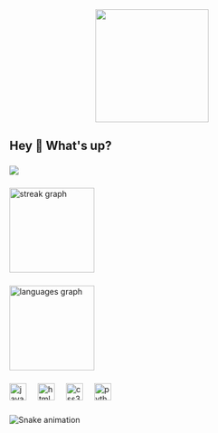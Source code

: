<div align="center">
  <img height="200" src="https://raw.githubusercontent.com/jiovuos/GIFs/refs/heads/main/8d690b5fca55ce4dfb5fee4412bb92b1.jpg"  />
</div>

###

<h2 align="left">Hey 👋 What's up?</h2>

###

<div align="left">
  <img src="https://visitor-badge.laobi.icu/badge?page_id=jiovuos.jiovuos&"  />
</div>

###

<div align="left">
  <img src="https://streak-stats.demolab.com?user=jiovuos&locale=en&mode=daily&theme=dark&hide_border=true&border_radius=5" height="150" alt="streak graph"  />
</div>

###

<div align="left">
  <img src="https://github-readme-stats.vercel.app/api/top-langs?username=jiovuos&locale=en&hide_title=false&layout=compact&card_width=320&langs_count=5&theme=dark&hide_border=true" height="150" alt="languages graph"  />
</div>

###

<div align="left">
  <img src="https://cdn.jsdelivr.net/gh/devicons/devicon/icons/javascript/javascript-original.svg" height="30" alt="javascript logo"  />
  <img width="12" />
  <img src="https://cdn.jsdelivr.net/gh/devicons/devicon/icons/html5/html5-original.svg" height="30" alt="html5 logo"  />
  <img width="12" />
  <img src="https://cdn.jsdelivr.net/gh/devicons/devicon/icons/css3/css3-original.svg" height="30" alt="css3 logo"  />
  <img width="12" />
  <img src="https://cdn.jsdelivr.net/gh/devicons/devicon/icons/python/python-original.svg" height="30" alt="python logo"  />
</div>

###

<div align="left">
</div>

###

<img src="https://raw.githubusercontent.com/jiovuos/jiovuos/output/snake.svg" alt="Snake animation" />

###
